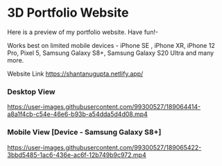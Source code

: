 
<h1> 3D Portfolio Website </h1>

Here is a preview of my portfolio website. Have fun!-

Works best on limited mobile devices - iPhone SE , iPhone XR, iPhone 12 Pro, Pixel 5, Samsung Galaxy S8+, Samsung Galaxy S20 Ultra and many more.

Website Link https://shantanugupta.netlify.app/

<h3> Desktop View </h3>




https://user-images.githubusercontent.com/99300527/189064414-a8a1f4cb-c54e-46e6-b93b-a54dda5d4d08.mp4


<h3> Mobile View [Device - Samsung Galaxy S8+] </h3>




https://user-images.githubusercontent.com/99300527/189065422-3bbd5485-1ac6-436e-ac6f-12b749b9c972.mp4

